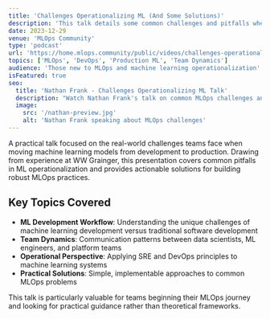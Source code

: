 ```yaml
---
title: 'Challenges Operationalizing ML (And Some Solutions)'
description: 'This talk details some common challenges and pitfalls when attempting to operationalize machine learning systems and discusses some simple solutions.'
date: 2023-12-29
venue: 'MLOps Community'
type: 'podcast'
url: 'https://home.mlops.community/public/videos/challenges-operationalizing-ml-and-some-solutions'
topics: ['MLOps', 'DevOps', 'Production ML', 'Team Dynamics']
audience: 'Those new to MLOps and machine learning operationalization'
isFeatured: true
seo:
  title: 'Nathan Frank - Challenges Operationalizing ML Talk'
  description: "Watch Nathan Frank's talk on common MLOps challenges and practical solutions for operationalizing machine learning systems."
  image:
    src: '/nathan-preview.jpg'
    alt: 'Nathan Frank speaking about MLOps challenges'
---
```


A practical talk focused on the real-world challenges teams face when moving machine learning models from development to production.
Drawing from experience at WW Grainger, this presentation covers common pitfalls in ML operationalization and provides actionable solutions for building robust MLOps practices.

## Key Topics Covered

- **ML Development Workflow**: Understanding the unique challenges of machine learning development versus traditional software development
- **Team Dynamics**: Communication patterns between data scientists, ML engineers, and platform teams
- **Operational Perspective**: Applying SRE and DevOps principles to machine learning systems
- **Practical Solutions**: Simple, implementable approaches to common MLOps problems

This talk is particularly valuable for teams beginning their MLOps journey and looking for practical guidance rather than theoretical frameworks.

